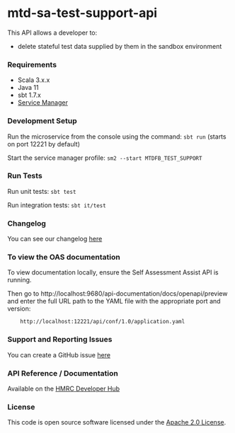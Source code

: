
# mtd-sa-test-support-api

This API allows a developer to:
- delete stateful test data supplied by them in the sandbox environment

### Requirements 

- Scala 3.x.x
- Java 11
- sbt 1.7.x
- [Service Manager](https://github.com/hmrc/service-manager)

### Development Setup

Run the microservice from the console using the command: `sbt run` (starts on port 12221 by default)

Start the service manager profile: `sm2 --start MTDFB_TEST_SUPPORT`

### Run Tests

Run unit tests: `sbt test`

Run integration tests: `sbt it/test`

### Changelog

You can see our changelog [here](https://github.com/hmrc/income-tax-mtd-changelog)

### To view the OAS documentation
To view documentation locally, ensure the Self Assessment Assist API is running.

Then go to http://localhost:9680/api-documentation/docs/openapi/preview and enter the full URL path to the YAML file with the appropriate port and version:

```
    http://localhost:12221/api/conf/1.0/application.yaml
```

### Support and Reporting Issues

You can create a GitHub issue [here](https://github.com/hmrc/income-tax-mtd-changelog/issues)

### API Reference / Documentation
Available on the [HMRC Developer Hub](https://developer.staging.tax.service.gov.uk/api-documentation/docs/api/service/mtd-sa-test-support-api/1.0)

### License

This code is open source software licensed under the [Apache 2.0 License]("http://www.apache.org/licenses/LICENSE-2.0.html").
